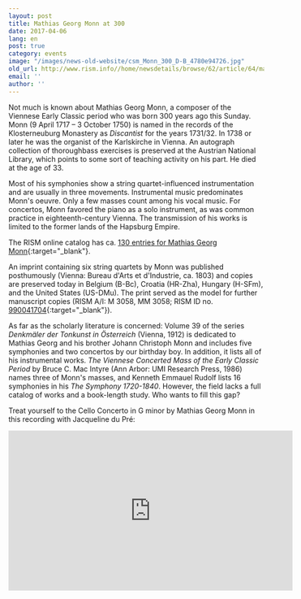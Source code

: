 ```yaml
---
layout: post
title: Mathias Georg Monn at 300
date: 2017-04-06
lang: en
post: true
category: events
image: "/images/news-old-website/csm_Monn_300_D-B_4780e94726.jpg"
old_url: http://www.rism.info//home/newsdetails/browse/62/article/64/mathias-georg-monn-at-300.html
email: ''
author: ''
---
```



Not much is known about Mathias Georg Monn, a composer of the Viennese Early Classic period who was born 300 years ago this Sunday. Monn (9 April 1717 – 3 October 1750) is named in the records of the Klosterneuburg Monastery as _Discantist_ for the years 1731/32. In 1738 or later he was the organist of the Karlskirche in Vienna. An autograph collection of thoroughbass exercises is preserved at the Austrian National Library, which points to some sort of teaching activity on his part. He died at the age of 33.

Most of his symphonies show a string quartet-influenced instrumentation and are usually in three movements. Instrumental music predominates Monn's oeuvre. Only a few masses count among his vocal music. For concertos, Monn favored the piano as a solo instrument, as was common practice in eighteenth-century Vienna. The transmission of his works is limited to the former lands of the Hapsburg Empire.

The RISM online catalog has ca. [130 entries for Mathias Georg Monn](https://opac.rism.info/search?View=rism&author=Mathias+Monn){:target="_blank"}.

An imprint containing six string quartets by Monn was published posthumously (Vienna: Bureau d'Arts et d'Industrie, ca. 1803) and copies are preserved today in Belgium (B-Bc), Croatia (HR-Zha), Hungary (H-SFm), and the United States (US-DMu). The print served as the model for further manuscript copies (RISM A/I: M 3058, MM 3058; RISM ID no. [990041704](https://opac.rism.info/search?id=00000990041704){:target="_blank"}).

As far as the scholarly literature is concerned: Volume 39 of the series _Denkmäler der Tonkunst in Österreich_ (Vienna, 1912) is dedicated to Mathias Georg and his brother Johann Christoph Monn and includes five symphonies and two concertos by our birthday boy. In addition, it lists all of his instrumental works. _The Viennese Concerted Mass of the Early Classic Period_ by Bruce C. Mac Intyre (Ann Arbor: UMI Research Press, 1986) names three of Monn's masses, and Kenneth Emmauel Rudolf lists 16 symphonies in his _The Symphony 1720-1840_. However, the field lacks a full catalog of works and a book-length study. Who wants to fill this gap?

Treat yourself to the Cello Concerto in G minor by Mathias Georg Monn in this recording with Jacqueline du Pré:

<iframe width="560" height="315" src="https://www.youtube.com/embed/Jo35eBBCkK0" frameborder="0" allowfullscreen></iframe>


